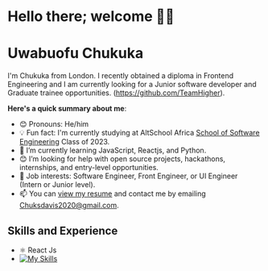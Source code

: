 # Hello there; welcome 👋🏾
# Uwabuofu Chukuka
I'm Chukuka from London. I recently obtained a diploma in Frontend Engineering and I am currently looking for a Junior software developer and Graduate trainee opportunities. (https://github.com/TeamHigher). 

**Here's a quick summary about me**:

- 😊 Pronouns: He/him
- 💡 Fun fact: I'm currently studying at AltSchool Africa [School of Software Engineering](https://altschoolafrica.com/schools/engineering) Class of 2023.
- 🌱 I’m currently learning JavaScript, Reactjs, and Python.
- 😊 I’m looking for help with open source projects, hackathons, internships, and entry-level opportunities.
- 💼 Job interests: Software Engineer, Front Engineer, or UI Engineer (Intern or Junior level).
- 📫 You can [view my resume](#) and contact me by emailing Chuksdavis2020@gmail.com.

## Skills and Experience
* ⚛️ React Js
* [![My Skills](https://skillicons.dev/icons?i=js,html,css,wasm)](https://skillicons.dev)


